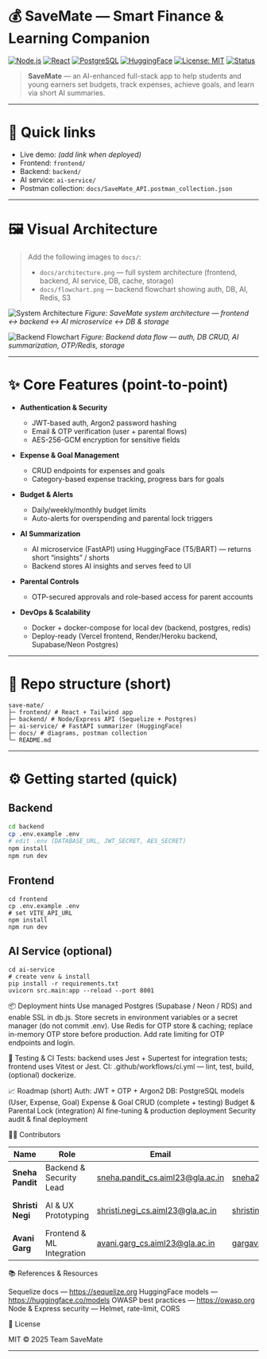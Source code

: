 # 💰 SaveMate — Smart Finance & Learning Companion

[![Node.js](https://img.shields.io/badge/Node.js-18.x-green?logo=node.js)](https://nodejs.org/)
[![React](https://img.shields.io/badge/React-18-blue?logo=react)](https://reactjs.org/)
[![PostgreSQL](https://img.shields.io/badge/PostgreSQL-13-blue?logo=postgresql)](https://www.postgresql.org/)
[![HuggingFace](https://img.shields.io/badge/HuggingFace-AI-orange?logo=huggingface)](https://huggingface.co/)
[![License: MIT](https://img.shields.io/badge/License-MIT-yellow.svg)](LICENSE)
[![Status](https://img.shields.io/badge/Status-In%20Progress-orange)]()

> **SaveMate** — an AI-enhanced full-stack app to help students and young earners set budgets, track expenses, achieve goals, and learn via short AI summaries.

---

# 🚀 Quick links
- Live demo: _(add link when deployed)_
- Frontend: `frontend/`
- Backend: `backend/`
- AI service: `ai-service/`
- Postman collection: `docs/SaveMate_API.postman_collection.json`

---

# 🖼 Visual Architecture

> Add the following images to `docs/`:
> - `docs/architecture.png` — full system architecture (frontend, backend, AI service, DB, cache, storage)
> - `docs/flowchart.png` — backend flowchart showing auth, DB, AI, Redis, S3

![System Architecture](docs/architecture.png "SaveMate System Architecture")
*Figure: SaveMate system architecture — frontend ↔ backend ↔ AI microservice ↔ DB & storage*

![Backend Flowchart](docs/flowchart.png "SaveMate Backend Flowchart")
*Figure: Backend data flow — auth, DB CRUD, AI summarization, OTP/Redis, storage*

---

# ✨ Core Features (point-to-point)

- **Authentication & Security**
  - JWT-based auth, Argon2 password hashing
  - Email & OTP verification (user + parental flows)
  - AES-256-GCM encryption for sensitive fields

- **Expense & Goal Management**
  - CRUD endpoints for expenses and goals
  - Category-based expense tracking, progress bars for goals

- **Budget & Alerts**
  - Daily/weekly/monthly budget limits
  - Auto-alerts for overspending and parental lock triggers

- **AI Summarization**
  - AI microservice (FastAPI) using HuggingFace (T5/BART) — returns short “insights” / shorts
  - Backend stores AI insights and serves feed to UI

- **Parental Controls**
  - OTP-secured approvals and role-based access for parent accounts

- **DevOps & Scalability**
  - Docker + docker-compose for local dev (backend, postgres, redis)
  - Deploy-ready (Vercel frontend, Render/Heroku backend, Supabase/Neon Postgres)

---

# 🧩 Repo structure (short)

    save-mate/
    ├─ frontend/ # React + Tailwind app
    ├─ backend/ # Node/Express API (Sequelize + Postgres)
    ├─ ai-service/ # FastAPI summarizer (HuggingFace)
    ├─ docs/ # diagrams, postman collection
    └─ README.md


---

# ⚙️ Getting started (quick)

## Backend
```bash
cd backend
cp .env.example .env
# edit .env (DATABASE_URL, JWT_SECRET, AES_SECRET)
npm install
npm run dev
```
## Frontend
```
cd frontend
cp .env.example .env
# set VITE_API_URL
npm install
npm run dev
```
## AI Service (optional)
```
cd ai-service
# create venv & install
pip install -r requirements.txt
uvicorn src.main:app --reload --port 8001
```
📦 Deployment hints
  Use managed Postgres (Supabase / Neon / RDS) and enable SSL in db.js.
  Store secrets in environment variables or a secret manager (do not commit .env).
  Use Redis for OTP store & caching; replace in-memory OTP store before production.
  Add rate limiting for OTP endpoints and login.
  

🧪 Testing & CI
  Tests: backend uses Jest + Supertest for integration tests; frontend uses Vitest or Jest.
  CI: .github/workflows/ci.yml — lint, test, build, (optional) dockerize.
  

📈 Roadmap (short)
   Auth: JWT + OTP + Argon2
   DB: PostgreSQL models (User, Expense, Goal)
   Expense & Goal CRUD (complete + testing)
   Budget & Parental Lock (integration)
   AI fine-tuning & production deployment
   Security audit & final deployment
   

👩‍💻 Contributors

| Name             | Role                      | Email                                                                       | GitHub                                                      | Institute               |
| ---------------- | ------------------------- | --------------------------------------------------------------------------- | ----------------------------------------------------------- | ----------------------- |
| **Sneha Pandit** | Backend & Security Lead   | [sneha.pandit_cs.aiml23@gla.ac.in](mailto:sneha.pandit_cs.aiml23@gla.ac.in) | [sneha20061901@gmail.com](mailto:sneha20061901@gmail.com)   | GLA University, Mathura |
| **Shristi Negi** | AI & UX Prototyping       | [shristi.negi_cs.aiml23@gla.ac.in](mailto:shristi.negi_cs.aiml23@gla.ac.in) | [shristinegi658@gmail.com](mailto:shristinegi658@gmail.com) | GLA University, Mathura |
| **Avani Garg**   | Frontend & ML Integration | [avani.garg_cs.aiml23@gla.ac.in](mailto:avani.garg_cs.aiml23@gla.ac.in)     | [gargavni2005@gmail.com](mailto:gargavni2005@gmail.com)     | GLA University, Mathura |


📚 References & Resources

  Sequelize docs — https://sequelize.org
  HuggingFace models — https://huggingface.co/models
  OWASP best practices — https://owasp.org
  Node & Express security — Helmet, rate-limit, CORS

📝 License

MIT © 2025 Team SaveMate


---
